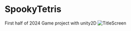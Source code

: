 # SpookyTetris
First half of 2024 Game project with unity2D
![TitleScreen](https://github.com/user-attachments/assets/cf0e90a8-445f-4f92-ab85-f269802bbeb8)
